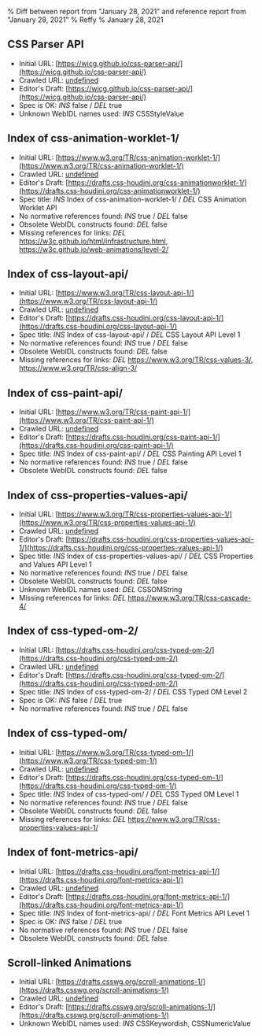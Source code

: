% Diff between report from "January 28, 2021" and reference report from "January 28, 2021"
% Reffy
% January 28, 2021

## CSS Parser API

- Initial URL: [https://wicg.github.io/css-parser-api/](https://wicg.github.io/css-parser-api/)
- Crawled URL: [undefined](undefined)
- Editor's Draft: [https://wicg.github.io/css-parser-api/](https://wicg.github.io/css-parser-api/)
- Spec is OK: *INS* false / *DEL* true
- Unknown WebIDL names used: *INS* CSSStyleValue


## Index of css-animation-worklet-1/

- Initial URL: [https://www.w3.org/TR/css-animation-worklet-1/](https://www.w3.org/TR/css-animation-worklet-1/)
- Crawled URL: [undefined](undefined)
- Editor's Draft: [https://drafts.css-houdini.org/css-animationworklet-1/](https://drafts.css-houdini.org/css-animationworklet-1/)
- Spec title: *INS* Index of css-animation-worklet-1/ / *DEL* CSS Animation Worklet API
- No normative references found: *INS* true / *DEL* false
- Obsolete WebIDL constructs found: *DEL* false
- Missing references for links: *DEL* https://w3c.github.io/html/infrastructure.html, https://w3c.github.io/web-animations/level-2/


## Index of css-layout-api/

- Initial URL: [https://www.w3.org/TR/css-layout-api-1/](https://www.w3.org/TR/css-layout-api-1/)
- Crawled URL: [undefined](undefined)
- Editor's Draft: [https://drafts.css-houdini.org/css-layout-api-1/](https://drafts.css-houdini.org/css-layout-api-1/)
- Spec title: *INS* Index of css-layout-api/ / *DEL* CSS Layout API Level 1
- No normative references found: *INS* true / *DEL* false
- Obsolete WebIDL constructs found: *DEL* false
- Missing references for links: *DEL* https://www.w3.org/TR/css-values-3/, https://www.w3.org/TR/css-align-3/


## Index of css-paint-api/

- Initial URL: [https://www.w3.org/TR/css-paint-api-1/](https://www.w3.org/TR/css-paint-api-1/)
- Crawled URL: [undefined](undefined)
- Editor's Draft: [https://drafts.css-houdini.org/css-paint-api-1/](https://drafts.css-houdini.org/css-paint-api-1/)
- Spec title: *INS* Index of css-paint-api/ / *DEL* CSS Painting API Level 1
- No normative references found: *INS* true / *DEL* false
- Obsolete WebIDL constructs found: *DEL* false


## Index of css-properties-values-api/

- Initial URL: [https://www.w3.org/TR/css-properties-values-api-1/](https://www.w3.org/TR/css-properties-values-api-1/)
- Crawled URL: [undefined](undefined)
- Editor's Draft: [https://drafts.css-houdini.org/css-properties-values-api-1/](https://drafts.css-houdini.org/css-properties-values-api-1/)
- Spec title: *INS* Index of css-properties-values-api/ / *DEL* CSS Properties and Values API Level 1
- No normative references found: *INS* true / *DEL* false
- Obsolete WebIDL constructs found: *DEL* false
- Unknown WebIDL names used: *DEL* CSSOMString
- Missing references for links: *DEL* https://www.w3.org/TR/css-cascade-4/


## Index of css-typed-om-2/

- Initial URL: [https://drafts.css-houdini.org/css-typed-om-2/](https://drafts.css-houdini.org/css-typed-om-2/)
- Crawled URL: [undefined](undefined)
- Editor's Draft: [https://drafts.css-houdini.org/css-typed-om-2/](https://drafts.css-houdini.org/css-typed-om-2/)
- Spec title: *INS* Index of css-typed-om-2/ / *DEL* CSS Typed OM Level 2
- Spec is OK: *INS* false / *DEL* true
- No normative references found: *INS* true / *DEL* false


## Index of css-typed-om/

- Initial URL: [https://www.w3.org/TR/css-typed-om-1/](https://www.w3.org/TR/css-typed-om-1/)
- Crawled URL: [undefined](undefined)
- Editor's Draft: [https://drafts.css-houdini.org/css-typed-om-1/](https://drafts.css-houdini.org/css-typed-om-1/)
- Spec title: *INS* Index of css-typed-om/ / *DEL* CSS Typed OM Level 1
- No normative references found: *INS* true / *DEL* false
- Obsolete WebIDL constructs found: *DEL* false
- Missing references for links: *DEL* https://www.w3.org/TR/css-properties-values-api-1/


## Index of font-metrics-api/

- Initial URL: [https://drafts.css-houdini.org/font-metrics-api-1/](https://drafts.css-houdini.org/font-metrics-api-1/)
- Crawled URL: [undefined](undefined)
- Editor's Draft: [https://drafts.css-houdini.org/font-metrics-api-1/](https://drafts.css-houdini.org/font-metrics-api-1/)
- Spec title: *INS* Index of font-metrics-api/ / *DEL* Font Metrics API Level 1
- Spec is OK: *INS* false / *DEL* true
- No normative references found: *INS* true / *DEL* false
- Obsolete WebIDL constructs found: *DEL* false


## Scroll-linked Animations

- Initial URL: [https://drafts.csswg.org/scroll-animations-1/](https://drafts.csswg.org/scroll-animations-1/)
- Crawled URL: [undefined](undefined)
- Editor's Draft: [https://drafts.csswg.org/scroll-animations-1/](https://drafts.csswg.org/scroll-animations-1/)
- Unknown WebIDL names used: *INS* CSSKeywordish, CSSNumericValue


